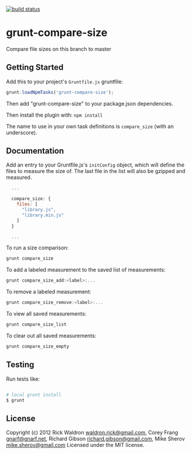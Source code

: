 [![build status](https://secure.travis-ci.org/rwldrn/grunt-compare-size.png)](http://travis-ci.org/rwldrn/grunt-compare-size)
# grunt-compare-size

Compare file sizes on this branch to master

## Getting Started

Add this to your project's `Gruntfile.js` gruntfile:
```javascript
grunt.loadNpmTasks('grunt-compare-size');
```

Then add "grunt-compare-size" to your package.json dependencies.

Then install the plugin with: `npm install`

The name to use in your own task definitions is `compare_size` (with an underscore).

## Documentation

Add an entry to your Gruntfile.js's `initConfig` object, which will define the files to measure the size of. The last file in the list will also be gzipped and measured.

```js
  ...

  compare_size: {
    files: [
      "library.js",
      "library.min.js"
    ]
  }

  ...
```

To run a size comparison:

```js
grunt compare_size
```

To add a labeled measurement to the saved list of measurements:

```js
grunt compare_size_add:<label>:...
```

To remove a labeled measurement:

```js
grunt compare_size_remove:<label>:...
```

To view all saved measurements:

```js
grunt compare_size_list
```

To clear out all saved measurements:

```js
grunt compare_size_empty
```


## Testing

Run tests like:

``` bash

# local grunt install
$ grunt

```

## License
Copyright (c) 2012 Rick Waldron <waldron.rick@gmail.com>, Corey Frang <gnarf@gnarf.net>, Richard Gibson <richard.gibson@gmail.com>, Mike Sherov <mike.sherov@gmail.com>
Licensed under the MIT license.
